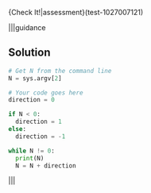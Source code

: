 {Check It!|assessment}(test-1027007121)

|||guidance
## Solution
```python
# Get N from the command line
N = sys.argv[2]

# Your code goes here
direction = 0

if N < 0:
  direction = 1  
else:
  direction = -1

while N != 0:
  print(N)
  N = N + direction
```
|||
